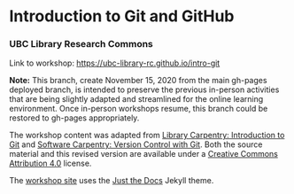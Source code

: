 # Introduction to Git and GitHub
### UBC Library Research Commons
Link to workshop: https://ubc-library-rc.github.io/intro-git

**Note:** This branch, create November 15, 2020 from the main gh-pages deployed branch, is intended to preserve the previous in-person activities that are being slightly adapted and streamlined for the online learning environment. Once in-person workshops resume, this branch could be restored to gh-pages appropriately. 

The workshop content was adapted from [Library Carpentry: Introduction to Git](https://librarycarpentry.org/lc-git/) and [Software Carpentry: Version Control with Git](https://swcarpentry.github.io/git-novice/08-collab/index.html).  Both the source material and this revised version are available under a [Creative Commons Attribution 4.0](https://creativecommons.org/licenses/by/4.0) license.

The [workshop site](https://ubc-library-rc.github.io/intro-git/) uses the [Just the Docs](https://github.com/pmarsceill/just-the-docs) Jekyll theme.
